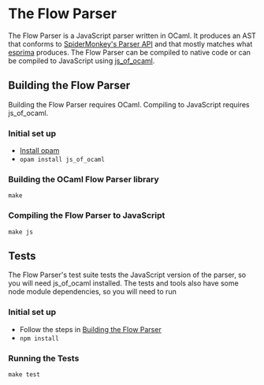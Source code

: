 # The Flow Parser

The Flow Parser is a JavaScript parser written in OCaml. It produces an AST that conforms to [SpiderMonkey's Parser API](https://developer.mozilla.org/en-US/docs/Mozilla/Projects/SpiderMonkey/Parser_API) and that mostly matches what [esprima](http://esprima.org/) produces. The Flow Parser can be compiled to native code or can be compiled to JavaScript using [js_of_ocaml](http://ocsigen.org/js_of_ocaml/).

## Building the Flow Parser

Building the Flow Parser requires OCaml. Compiling to JavaScript requires js_of_ocaml.

### Initial set up

* [Install opam](https://opam.ocaml.org/doc/Install.html)
* `opam install js_of_ocaml`

### Building the OCaml Flow Parser library

    make
    
### Compiling the Flow Parser to JavaScript

    make js

## Tests

The Flow Parser's test suite tests the JavaScript version of the parser, so you will need js_of_ocaml installed. The tests and tools also have some node module dependencies, so you will need to run

### Initial set up

* Follow the steps in [Building the Flow Parser](https://github.com/facebook/flow/blob/master/src/parser/README.md#building-the-flow-parser)
* `npm install`

### Running the Tests

    make test
